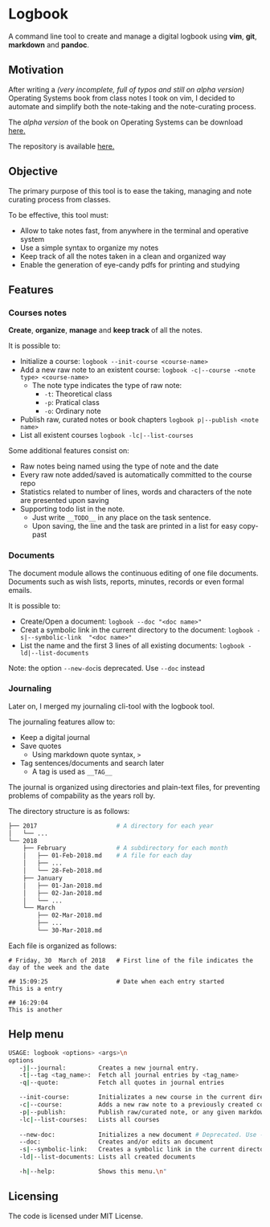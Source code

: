 # Logbook

A command line tool to create and manage a digital logbook using **vim**, **git**, **markdown** and **pandoc**.


## Motivation

After writing a _(very incomplete, full of typos and still on alpha version)_ Operating Systems book from class notes 
I took on vim, I decided to automate and simplify both the note-taking and the note-curating process.

The _alpha version_ of the book on Operating Systems can be download [here.](https://k3rn3l-pan1c.github.io/SO-notes/pdf/Theoretical_SO_Book.pdf)

The repository is available [here.](https://github.com/k3rn3l-pan1c/SO-notes)


## Objective
The primary purpose of this tool is to ease the taking, managing and note curating process from classes. 

To be effective, this tool must:

- Allow to take notes fast, from anywhere in the terminal and operative system
- Use a simple syntax to organize my notes
- Keep track of all the notes taken in a clean and organized way
- Enable the generation of eye-candy pdfs for printing and studying

## Features

### Courses notes
**Create**, **organize**, **manage** and **keep track** of all the notes. 


It is possible to:

- Initialize a course: `logbook --init-course <course-name>`
- Add a new raw note to an existent course: `logbook -c|--course -<note type> <course-name>`
  - The note type indicates the type of raw note:
    - `-t`: Theoretical class
    - `-p`: Pratical class
    - `-o`: Ordinary note
- Publish raw, curated notes or book chapters `logbook p|--publish <note name>`
- List all existent courses `logbook -lc|--list-courses`

Some additional features consist on:

- Raw notes being named using the type of note and the date
- Every raw note added/saved is automatically committed to the course repo
- Statistics related to number of lines, words and characters of the note are presented upon saving
- Supporting todo list in the note. 
  - Just write `__TODO__` in any place on the task sentence.
  - Upon saving, the line and the task are printed in a list for easy copy-past

### Documents
The document module allows the continuous editing of one file documents. Documents such as wish lists, reports, minutes, records or even formal emails.

 
It is possible to:

- Create/Open a document: `logbook --doc "<doc name>"`
- Creat a symbolic link in the current directory to the document: `logbook -s|--symbolic-link  "<doc name>"`
- List the name and the first 3 lines of all existing documents: `logbook -ld|--list-documents`

Note: the option `--new-doc`is deprecated. Use `--doc` instead

### Journaling
Later on, I merged my journaling cli-tool with the logbook tool. 

The journaling features allow to:

- Keep a digital journal
- Save quotes
  - Using markdown quote syntax, `>`
- Tag sentences/documents and search later
  - A tag is used as `__TAG__`

The journal is organized using directories and plain-text files, for preventing problems of compability as the years roll by. 

The directory structure is as follows:

```bash
├── 2017                      # A directory for each year
│   └── ...
└── 2018
    ├── February              # A subdirectory for each month
    │   ├── 01-Feb-2018.md    # A file for each day
    │   ├── ...
    │   └── 28-Feb-2018.md
    ├── January
    │   ├── 01-Jan-2018.md
    │   ├── 02-Jan-2018.md
    │   └── ...
    └── March
        ├── 02-Mar-2018.md
        ├── ...
        └── 30-Mar-2018.md
```

Each file is organized as follows:

```
# Friday, 30  March of 2018   # First line of the file indicates the day of the week and the date

## 15:09:25                   # Date when each entry started
This is a entry

## 16:29:04
This is another
```

## Help menu
```bash
USAGE: logbook <options> <args>\n
options
   -j|--journal:         Creates a new journal entry.        
   -t|--tag <tag_name>:  Fetch all journal entries by <tag_name>
   -q|--quote:           Fetch all quotes in journal entries

   --init-course:        Initializates a new course in the current directory.
   -c|--course:          Adds a new raw note to a previously created course unit.
   -p|--publish:         Publish raw/curated note, or any given markdown file
   -lc|--list-courses:   Lists all courses
   
   --new-doc:            Initializes a new document # Deprecated. Use --doc instead
   --doc:                Creates and/or edits an document
   -s|--symbolic-link:   Creates a symbolic link in the current directory to a document
   -ld|--list-documents: Lists all created documents

   -h|--help:            Shows this menu.\n"
```

## Licensing
The code is licensed under MIT License.

